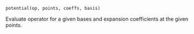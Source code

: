 ```
potential(op, points, coeffs, basis)
```

Evaluate operator for a given bases and expansion coefficients at the given points.
